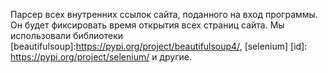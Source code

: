 Парсер всех внутренних ссылок сайта, поданного на вход программы.
Он будет фиксировать время открытия всех страниц сайта. Мы использовали библиотеки [beautifulsoup]:https://pypi.org/project/beautifulsoup4/, [selenium] [id]: https://pypi.org/project/selenium/ и другие.
